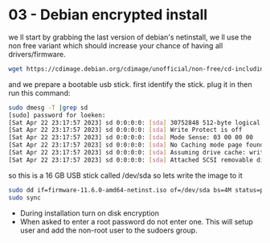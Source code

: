 # 03 - Debian encrypted install

we ll start by grabbing the last version of debian's netinstall, we ll use the non free variant which should increase your chance of having all drivers/firmware.

```bash
wget https://cdimage.debian.org/cdimage/unofficial/non-free/cd-including-firmware/11.6.0+nonfree/amd64/iso-cd/firmware-11.6.0-amd64-netinst.iso
```

and we prepare a bootable usb stick. first identify the stick. plug it in then run this command:
```bash
sudo dmesg -T |grep sd
[sudo] password for loeken: 
[Sat Apr 22 23:17:57 2023] sd 0:0:0:0: [sda] 30752848 512-byte logical blocks: (15.7 GB/14.7 GiB)
[Sat Apr 22 23:17:57 2023] sd 0:0:0:0: [sda] Write Protect is off
[Sat Apr 22 23:17:57 2023] sd 0:0:0:0: [sda] Mode Sense: 03 00 00 00
[Sat Apr 22 23:17:57 2023] sd 0:0:0:0: [sda] No Caching mode page found
[Sat Apr 22 23:17:57 2023] sd 0:0:0:0: [sda] Assuming drive cache: write through
[Sat Apr 22 23:17:57 2023] sd 0:0:0:0: [sda] Attached SCSI removable disk
```

so this is a 16 GB USB stick called /dev/sda so lets write the image to it
```bash
sudo dd if=firmware-11.6.0-amd64-netinst.iso of=/dev/sda bs=4M status=progress
sudo sync
```

- During installation turn on disk encryption
- When asked to enter a root password do not enter one. This will setup user and add the non-root user to the sudoers group.